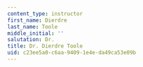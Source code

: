 ```yaml
---
content_type: instructor
first_name: Dierdre
last_name: Toole
middle_initial: ''
salutation: Dr.
title: Dr. Dierdre Toole
uid: c23ee5a0-c6aa-9409-1e4e-da49ca53e09b
---
```

